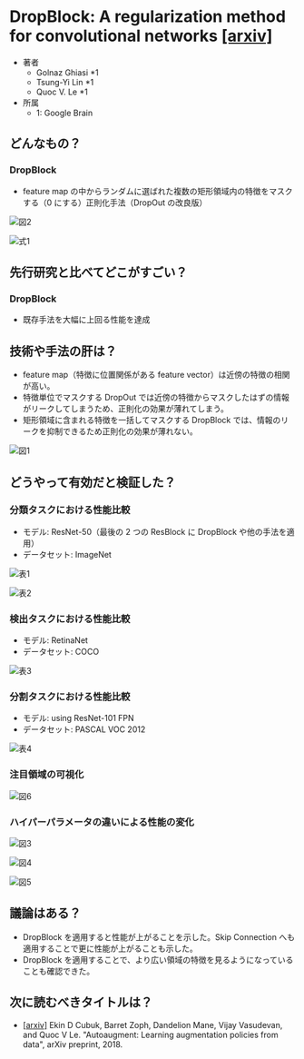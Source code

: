 # DropBlock: A regularization method for convolutional networks [\[arxiv\]](https://arxiv.org/abs/1810.128901)

- 著者
    - Golnaz Ghiasi *1
    - Tsung-Yi Lin *1
    - Quoc V. Le *1
- 所属
    - 1: Google Brain


## どんなもの？
### DropBlock
- feature map の中からランダムに選ばれた複数の矩形領域内の特徴をマスクする（0 にする）正則化手法（DropOut の改良版）

![図2](fig_2.png)

![式1](eq_1.png)


## 先行研究と比べてどこがすごい？
### DropBlock
- 既存手法を大幅に上回る性能を達成


## 技術や手法の肝は？
- feature map（特徴に位置関係がある feature vector）は近傍の特徴の相関が高い。
- 特徴単位でマスクする DropOut では近傍の特徴からマスクしたはずの情報がリークしてしまうため、正則化の効果が薄れてしまう。
- 矩形領域に含まれる特徴を一括してマスクする DropBlock では、情報のリークを抑制できるため正則化の効果が薄れない。

![図1](fig_1.png)


## どうやって有効だと検証した？

### 分類タスクにおける性能比較
- モデル: ResNet-50（最後の 2 つの ResBlock に DropBlock や他の手法を適用）
- データセット: ImageNet

![表1](tab_1.png)

![表2](tab_2.png)

### 検出タスクにおける性能比較
- モデル: RetinaNet
- データセット: COCO

![表3](tab_3.png)

### 分割タスクにおける性能比較
- モデル: using ResNet-101 FPN
- データセット: PASCAL VOC 2012

![表4](tab_4.png)

### 注目領域の可視化
![図6](tab_6.png)


### ハイパーパラメータの違いによる性能の変化
![図3](fig_3.png)

![図4](fig_4.png)

![図5](fig_5.png)


## 議論はある？
- DropBlock を適用すると性能が上がることを示した。Skip Connection へも適用することで更に性能が上がることも示した。
- DropBlock を適用することで、より広い領域の特徴を見るようになっていることも確認できた。


## 次に読むべきタイトルは？
- [\[arxiv\]](https://arxiv.org/abs/1805.09501) Ekin D Cubuk, Barret Zoph, Dandelion Mane, Vijay Vasudevan, and Quoc V Le. "Autoaugment: Learning augmentation policies from data", arXiv preprint, 2018.
